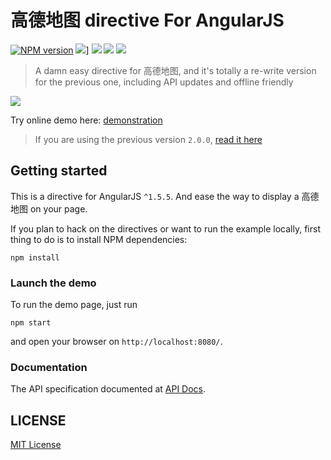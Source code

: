 高德地图 directive For AngularJS
============================

[![NPM version][npm-image]][npm-url]
![][bower-v]]
![][david-url]
![][dt-url]
![][license-url]

> A damn easy directive for 高德地图, and it's totally a re-write version for the previous one, including API updates and offline friendly

![](https://raw.githubusercontent.com/leftstick/angular-amap/master/docs/offline.gif)

Try online demo here: [demonstration](http://leftstick.github.io/angular-amap/)

>If you are using the previous version `2.0.0`, [read it here](https://github.com/leftstick/angular-amap/tree/2.x)

## Getting started

This is a directive for AngularJS `^1.5.5`. And ease the way to display a 高德地图 on your page.

If you plan to hack on the directives or want to run the example locally, first thing to do is to install NPM dependencies:

```shell
npm install
```

### Launch the demo

To run the demo page, just run

```shell
npm start
```

and open your browser on `http://localhost:8080/`.

### Documentation
The API specification documented at [API Docs](https://github.com/leftstick/angular-amap/blob/master/docs/APIDocs.md).

## LICENSE ##

[MIT License](https://raw.githubusercontent.com/leftstick/angular-amap/master/LICENSE)


[npm-url]: https://npmjs.org/package/angular-amap
[npm-image]: https://img.shields.io/npm/v/angular-amap.svg
[david-url]: https://david-dm.org/leftstick/angular-amap.png
[dt-url]:https://img.shields.io/npm/dt/angular-amap.svg
[license-url]:https://img.shields.io/npm/l/angular-amap.svg
[bower-v]: https://img.shields.io/bower/v/angular-amap.svg
